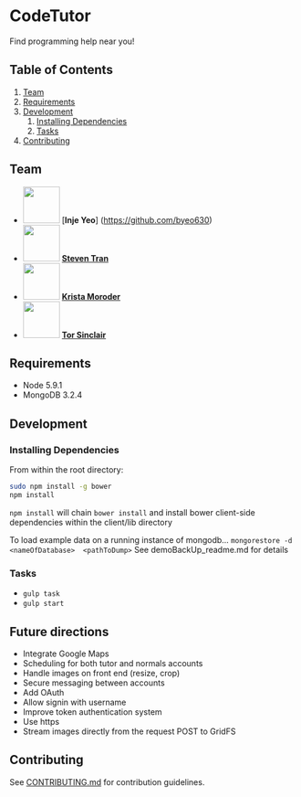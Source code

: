 # CodeTutor

Find programming help near you!

## Table of Contents

1. [Team](#team)
1. [Requirements](#requirements)
1. [Development](#development)
    1. [Installing Dependencies](#installing-dependencies)
    1. [Tasks](#tasks)
1. [Contributing](#contributing)

## Team
- <img src="https://avatars.githubusercontent.com/u/4149515?v=3" width="64"> [**Inje Yeo**] (https://github.com/byeo630)
- <img src="https://avatars0.githubusercontent.com/u/11085115?v=3" width="64"> [**Steven Tran**](https://github.com/steventran06)
- <img src="https://avatars1.githubusercontent.com/u/5761911?v=3" width="64"> [**Krista Moroder**](https://github.com/kmoroder)
- <img src="https://avatars2.githubusercontent.com/u/12990522?v=3" width="64"> [**Tor Sinclair**](https://github.com/torsinclair)

## Requirements
- Node 5.9.1
- MongoDB 3.2.4

## Development

### Installing Dependencies

From within the root directory:

```sh
sudo npm install -g bower
npm install
```

`npm install` will chain `bower install` and install bower client-side dependencies within the client/lib directory

To load example data on a running instance of mongodb...
`mongorestore -d <nameOfDatabase>  <pathToDump>`
See demoBackUp_readme.md for details

### Tasks
- `gulp task`
- `gulp start`


## Future directions
- Integrate Google Maps
- Scheduling for both tutor and normals accounts
- Handle images on front end (resize, crop)
- Secure messaging between accounts
- Add OAuth
- Allow signin with username
- Improve token authentication system
- Use https
- Stream images directly from the request POST to GridFS

## Contributing
See [CONTRIBUTING.md](CONTRIBUTING.md) for contribution guidelines.
